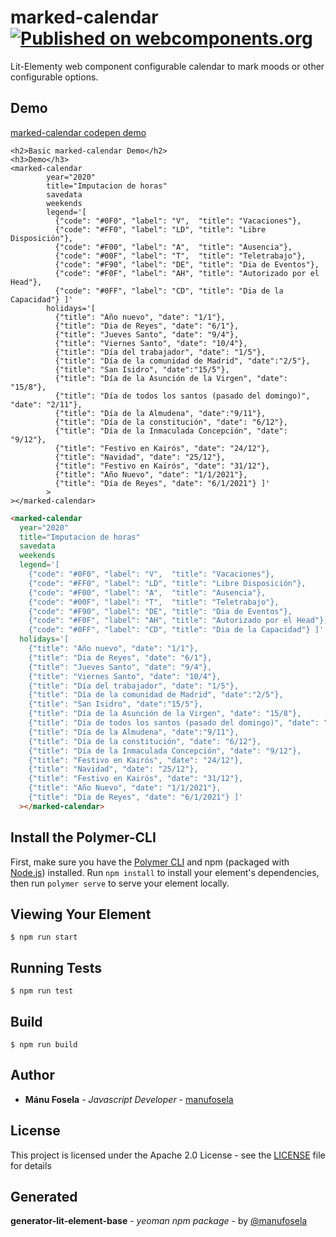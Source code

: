 # marked-calendar [![Published on webcomponents.org](https://img.shields.io/badge/webcomponents.org-published-blue.svg)](https://www.webcomponents.org/element/manufosela/marked-calendar)


Lit-Elementy web component configurable calendar to mark moods or other configurable options.

## Demo

[marked-calendar codepen demo](https://codepen.io/manufosela/pen/pBKKEP)

```
<h2>Basic marked-calendar Demo</h2>
<h3>Demo</h3>
<marked-calendar 
        year="2020"
        title="Imputacion de horas"
        savedata
        weekends 
        legend='[
          {"code": "#0F0", "label": "V",  "title": "Vacaciones"},
          {"code": "#FF0", "label": "LD", "title": "Libre Disposición"},
          {"code": "#F00", "label": "A",  "title": "Ausencia"},
          {"code": "#00F", "label": "T",  "title": "Teletrabajo"},
          {"code": "#F90", "label": "DE", "title": "Dia de Eventos"},
          {"code": "#F0F", "label": "AH", "title": "Autorizado por el Head"},
          {"code": "#0FF", "label": "CD", "title": "Dia de la Capacidad"} ]'
        holidays='[
          {"title": "Año nuevo", "date": "1/1"},
          {"title": "Dia de Reyes", "date": "6/1"},
          {"title": "Jueves Santo", "date": "9/4"},
          {"title": "Viernes Santo", "date": "10/4"},
          {"title": "Día del trabajador", "date": "1/5"},
          {"title": "Día de la comunidad de Madrid", "date":"2/5"}, 
          {"title": "San Isidro", "date":"15/5"}, 
          {"title": "Día de la Asunción de la Virgen", "date": "15/8"}, 
          {"title": "Día de todos los santos (pasado del domingo)", "date": "2/11"},
          {"title": "Día de la Almudena", "date":"9/11"}, 
          {"title": "Día de la constitución", "date": "6/12"},
          {"title": "Día de la Inmaculada Concepción", "date": "9/12"},
          {"title": "Festivo en Kairós", "date": "24/12"},
          {"title": "Navidad", "date": "25/12"},
          {"title": "Festivo en Kairós", "date": "31/12"},
          {"title": "Año Nuevo", "date": "1/1/2021"},
          {"title": "Día de Reyes", "date": "6/1/2021"} ]'
        >
></marked-calendar>

```
<!---
```
<custom-element-demo>
  <template>
    <link rel="import" href="marked-calendar.html">
    <next-code-block></next-code-block>
  </template>
</custom-element-demo>
```
-->
```html
<marked-calendar
  year="2020"
  title="Imputacion de horas"
  savedata
  weekends
  legend='[
    {"code": "#0F0", "label": "V",  "title": "Vacaciones"},
    {"code": "#FF0", "label": "LD", "title": "Libre Disposición"},
    {"code": "#F00", "label": "A",  "title": "Ausencia"},
    {"code": "#00F", "label": "T",  "title": "Teletrabajo"},
    {"code": "#F90", "label": "DE", "title": "Dia de Eventos"},
    {"code": "#F0F", "label": "AH", "title": "Autorizado por el Head"},
    {"code": "#0FF", "label": "CD", "title": "Dia de la Capacidad"} ]'
  holidays='[
    {"title": "Año nuevo", "date": "1/1"},
    {"title": "Dia de Reyes", "date": "6/1"},
    {"title": "Jueves Santo", "date": "9/4"},
    {"title": "Viernes Santo", "date": "10/4"},
    {"title": "Día del trabajador", "date": "1/5"},
    {"title": "Día de la comunidad de Madrid", "date":"2/5"}, 
    {"title": "San Isidro", "date":"15/5"}, 
    {"title": "Día de la Asunción de la Virgen", "date": "15/8"}, 
    {"title": "Día de todos los santos (pasado del domingo)", "date": "2/11"},
    {"title": "Día de la Almudena", "date":"9/11"}, 
    {"title": "Día de la constitución", "date": "6/12"},
    {"title": "Día de la Inmaculada Concepción", "date": "9/12"},
    {"title": "Festivo en Kairós", "date": "24/12"},
    {"title": "Navidad", "date": "25/12"},
    {"title": "Festivo en Kairós", "date": "31/12"},
    {"title": "Año Nuevo", "date": "1/1/2021"},
    {"title": "Día de Reyes", "date": "6/1/2021"} ]'
  ></marked-calendar>

```
## Install the Polymer-CLI

First, make sure you have the [Polymer CLI](https://www.npmjs.com/package/polymer-cli) and npm (packaged with [Node.js](https://nodejs.org)) installed. Run `npm install` to install your element's dependencies, then run `polymer serve` to serve your element locally.

## Viewing Your Element

```
$ npm run start
```

## Running Tests

```
$ npm run test
```

## Build
```
$ npm run build
```

## Author

* **Mánu Fosela** - *Javascript Developer* - [manufosela](https://github.com/manufosela)

## License

This project is licensed under the Apache 2.0 License - see the [LICENSE](LICENSE) file for details

## Generated

**generator-lit-element-base** - *yeoman npm package* - by [@manufosela](https://github.com/manufosela/generator-litelement-webcomponent)